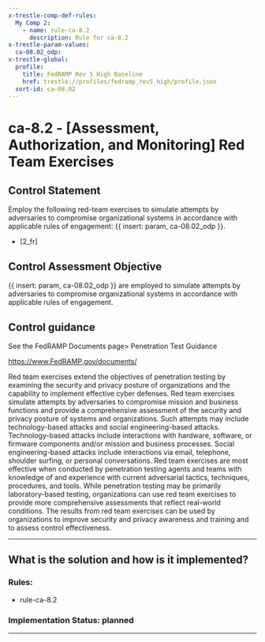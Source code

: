 ```yaml
---
x-trestle-comp-def-rules:
  My Comp 2:
    - name: rule-ca-8.2
      description: Rule for ca-8.2
x-trestle-param-values:
  ca-08.02_odp:
x-trestle-global:
  profile:
    title: FedRAMP Rev 5 High Baseline
    href: trestle://profiles/fedramp_rev5_high/profile.json
  sort-id: ca-08.02
---
```


# ca-8.2 - \[Assessment, Authorization, and Monitoring\] Red Team Exercises

## Control Statement

Employ the following red-team exercises to simulate attempts by adversaries to compromise organizational systems in accordance with applicable rules of engagement: {{ insert: param, ca-08.02_odp }}.

- \[2_fr\]

## Control Assessment Objective

{{ insert: param, ca-08.02_odp }} are employed to simulate attempts by adversaries to compromise organizational systems in accordance with applicable rules of engagement.

## Control guidance

See the FedRAMP Documents page> Penetration Test Guidance

https://www.FedRAMP.gov/documents/

Red team exercises extend the objectives of penetration testing by examining the security and privacy posture of organizations and the capability to implement effective cyber defenses. Red team exercises simulate attempts by adversaries to compromise mission and business functions and provide a comprehensive assessment of the security and privacy posture of systems and organizations. Such attempts may include technology-based attacks and social engineering-based attacks. Technology-based attacks include interactions with hardware, software, or firmware components and/or mission and business processes. Social engineering-based attacks include interactions via email, telephone, shoulder surfing, or personal conversations. Red team exercises are most effective when conducted by penetration testing agents and teams with knowledge of and experience with current adversarial tactics, techniques, procedures, and tools. While penetration testing may be primarily laboratory-based testing, organizations can use red team exercises to provide more comprehensive assessments that reflect real-world conditions. The results from red team exercises can be used by organizations to improve security and privacy awareness and training and to assess control effectiveness.

______________________________________________________________________

## What is the solution and how is it implemented?

<!-- For implementation status enter one of: implemented, partial, planned, alternative, not-applicable -->

<!-- Note that the list of rules under ### Rules: is read-only and changes will not be captured after assembly to JSON -->

<!-- Add control implementation description here for control: ca-8.2 -->

### Rules:

  - rule-ca-8.2

### Implementation Status: planned

______________________________________________________________________
